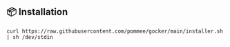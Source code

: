 ## 📦 Installation

```shell
curl https://raw.githubusercontent.com/pommee/gocker/main/installer.sh | sh /dev/stdin
```
